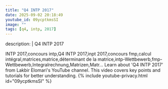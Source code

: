 ```yaml
---
title: "Q4 INTP 2017"
date: 2025-09-02 20:18:49 
youtube_id: 09ycptkmsSI
image: ""
tags: [q4, intp, 2017]
---
```

description: |
  Q4 INTP 2017
  
  
  INTP 2017,concours intp,Q4 INTP 2017,inpt 2017,concours fmp,calcul intégral,matrices,matrice,déterminant de la matrice,intp-Wettbewerb,fmp-Wettbewerb,Integralrechnung,Matrizen,Matr...
  Learn about 'Q4 INTP 2017' from Lakbir Elomari's YouTube channel. This video covers key points and tutorials for better understanding.
{% include youtube-privacy.html id="09ycptkmsSI" %}
